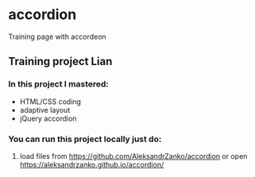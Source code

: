 # accordion
Training page with accordeon
## Training project Lian

### In this project I mastered:
* HTML/CSS coding
* adaptive layout
* jQuery accordion 

### You can run this project locally just do:
1. load files from https://github.com/AleksandrZanko/accordion or open https://aleksandrzanko.github.io/accordion/
